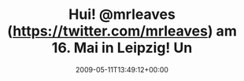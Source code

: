 ---
retweeted: false
source: <a href="http://twitter.com" rel="nofollow">Twitter Web Client</a>
entities:
  hashtags: []
  symbols: []
  user_mentions:
  - name: Laurie Eaves
    screen_name: MrLEaves
    indices:
    - '5'
    - '14'
    id_str: '2194142048'
    id: '2194142048'
  urls: []
display_text_range:
- '0'
- '93'
favorite_count: '0'
id_str: '1763115872'
truncated: false
retweet_count: '0'
id: '1763115872'
created_at: Mon May 11 13:49:12 +0000 2009
favorited: false
full_text: Hui! [@mrleaves](https://twitter.com/mrleaves) am 16. Mai in Leipzig! Und
  ich bekomm sowas scheinbar immer als Letzter mit...
lang: de
tags:
- pesos/twitter
date: '2009-05-11T13:49:12+00:00'
src: https://twitter.com/bascht/status/1763115872
original_url: https://twitter.com/bascht/status/1763115872
type: twitter_tweet
text: Hui! [@mrleaves](https://twitter.com/mrleaves) am 16. Mai in Leipzig! Und ich
  bekomm sowas scheinbar immer als Letzter mit...
title: Hui! @mrleaves (https://twitter.com/mrleaves) am 16. Mai in Leipzig! Un

---